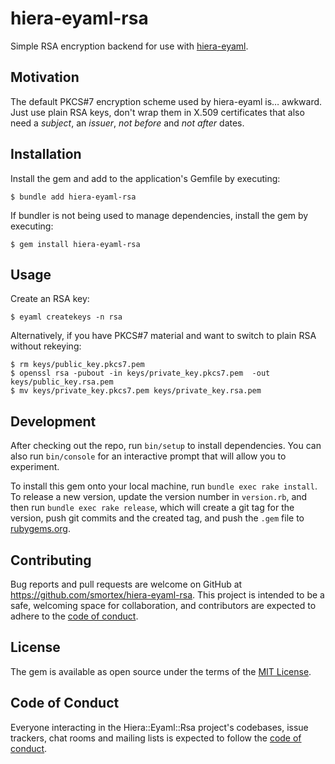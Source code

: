 # hiera-eyaml-rsa

Simple RSA encryption backend for use with [hiera-eyaml](https://github.com/voxpupuli/hiera-eyaml).

## Motivation

The default PKCS#7 encryption scheme used by hiera-eyaml is… awkward.  Just use plain RSA keys, don't wrap them in X.509 certificates that also need a *subject*, an *issuer*, *not before* and *not after* dates.

## Installation

Install the gem and add to the application's Gemfile by executing:

    $ bundle add hiera-eyaml-rsa

If bundler is not being used to manage dependencies, install the gem by executing:

    $ gem install hiera-eyaml-rsa

## Usage

Create an RSA key:

    $ eyaml createkeys -n rsa

Alternatively, if you have PKCS#7 material and want to switch to plain RSA without rekeying:

    $ rm keys/public_key.pkcs7.pem
    $ openssl rsa -pubout -in keys/private_key.pkcs7.pem  -out keys/public_key.rsa.pem
    $ mv keys/private_key.pkcs7.pem keys/private_key.rsa.pem

## Development

After checking out the repo, run `bin/setup` to install dependencies. You can also run `bin/console` for an interactive prompt that will allow you to experiment.

To install this gem onto your local machine, run `bundle exec rake install`. To release a new version, update the version number in `version.rb`, and then run `bundle exec rake release`, which will create a git tag for the version, push git commits and the created tag, and push the `.gem` file to [rubygems.org](https://rubygems.org).

## Contributing

Bug reports and pull requests are welcome on GitHub at https://github.com/smortex/hiera-eyaml-rsa. This project is intended to be a safe, welcoming space for collaboration, and contributors are expected to adhere to the [code of conduct](https://github.com/smortex/hiera-eyaml-rsa/blob/main/CODE_OF_CONDUCT.md).

## License

The gem is available as open source under the terms of the [MIT License](https://opensource.org/licenses/MIT).

## Code of Conduct

Everyone interacting in the Hiera::Eyaml::Rsa project's codebases, issue trackers, chat rooms and mailing lists is expected to follow the [code of conduct](https://github.com/smortex/hiera-eyaml-rsa/blob/main/CODE_OF_CONDUCT.md).
